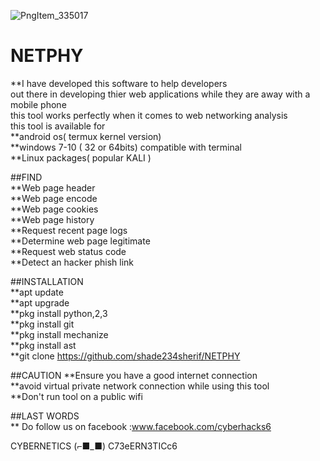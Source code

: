 ![PngItem_335017](https://user-images.githubusercontent.com/79071277/160509126-d9c11dbb-867c-4192-aaca-0cb726b3fdaa.png)
# NETPHY</br>
**I have developed this software to help developers</br>
out there in developing thier web applications while they are away with a mobile phone</br>
this tool works perfectly when it comes to web networking analysis</br>
this tool is available for </br>
**android os( termux kernel version)</br>
**windows 7-10 ( 32 or 64bits) compatible with terminal</br>
**Linux packages( popular KALI )</br>

##FIND</br>
**Web page header</br>
**Web page encode</br>
**Web page cookies</br>
**Web page history</br>
**Request recent page logs </br>
**Determine web page legitimate</br>
**Request web status code </br>
**Detect an hacker phish link</br>

##INSTALLATION </br>
**apt update </br>
**apt upgrade </br>
**pkg install python,2,3 </br>
**pkg install git </br>
**pkg install mechanize</br>
**pkg install ast</br>
**git clone https://github.com/shade234sherif/NETPHY</br>

##CAUTION
**Ensure you have a good internet connection</br>
**avoid virtual private network connection while using this tool</br>
**Don't run tool on a public wifi </br>

##LAST WORDS</br>
** Do follow us on facebook :www.facebook.com/cyberhacks6</br>

CYBERNETICS (⌐■_■)            C73eERN3TICc6
